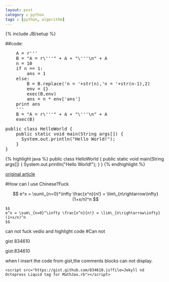 ```yaml
---
layout: post
category : python
tags : [python, algorithm]
---
```

{% include JB/setup %}

##code:
<pre class="prettyprint linenums">
    A = r'''
    B = "A = r\'''" + A + "\'''\n" + A
    n = 10
    if n == 1:
        ans = 1
    else:
        B = B.replace('n = '+str(n),'n = '+str(n-1),2)
        env = {}
        exec(B,env)
        ans = n * env['ans']
    print ans
    '''
    B = "A = r\'''" + A + "\'''\n" + A
    exec(B)
</pre>


<pre>
public class HelloWorld {
    public static void main(String args[]) {
      System.out.println("Hello World!");
    }
}
</pre>

{% highlight java %}
public class HelloWorld {
    public static void main(String args[]) {
      System.out.println("Hello World!");
    }
}
{% endhighlight %}

[original article](http://scturtle.is-programmer.com/posts/34225.html)

#How can I use Chinese?Fuck

$$ 
e^x = \sum\_{n=0}^\infty \frac{x^n}{n!} = \lim\_{n\rightarrow\infty} (1+x/n)^n 
$$

    $$ 
    e^x = \sum\_{n=0}^\infty \frac{x^n}{n!} = \lim\_{n\rightarrow\infty} (1+x/n)^n 
    $$
can not fuck vedio and highlight code
#Can not

gist 834610

gist:834610

when I insert the code from gist,the comments blocks can not display.

    <script src="https://gist.github.com/834610.js?file=Jekyll nd Octopress Liquid tag for MathJax.rb"></script>
